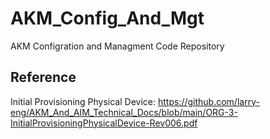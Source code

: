 # AKM_Config_And_Mgt
AKM Configration and Managment Code Repository

## Reference
Initial Provisioning Physical Device: https://github.com/larry-eng/AKM_And_AIM_Technical_Docs/blob/main/ORG-3-InitialProvisioningPhysicalDevice-Rev006.pdf

